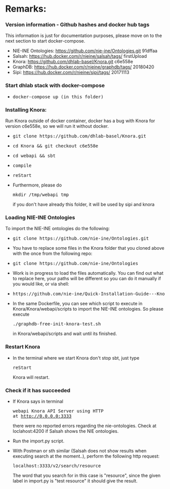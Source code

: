 # Remarks:

### Version information - Github hashes and docker hub tags
This information is just for documentation purposes, please move on to the next section to start docker-compose.
 - NIE-INE Ontologies: https://github.com/nie-ine/Ontologies.git 91dffaa
 - Salsah: https://hub.docker.com/r/nieine/salsah/tags/ firstUpload
 - Knora: https://github.com/dhlab-basel/Knora.git c6e558e
 - GraphDB: https://hub.docker.com/r/nieine/graphdb/tags/ 20180420
 - Sipi: https://hub.docker.com/r/nieine/sipi/tags/ 20171113

### Start dhlab stack with docker-compose
 - <pre>docker-compose up (in this folder)</pre>

### Installing Knora:

 Run Knora outside of docker container, docker has a bug with Knora for version c6e558e, so we will run it without docker.
 - <pre>git clone https://github.com/dhlab-basel/Knora.git</pre> 
 - <pre>cd Knora && git checkout c6e558e</pre>
 - <pre>cd webapi && sbt</pre>
 - <pre>compile</pre>
 - <pre>reStart</pre>
 - Furthermore, please do <pre>mkdir /tmp/webapi_tmp</pre> if you don't have already this folder, it will be used by sipi and knora
 
 ### Loading NIE-INE Ontologies
 To import the NIE-INE ontologies do the following:
 - <pre>git clone https://github.com/nie-ine/Ontologies.git</pre>
 - You have to replace some files in the Knora folder that you cloned above with the once from the following repo:
 - <pre>git clone https://github.com/nie-ine/Ontologies</pre>
 - Work is in progress to load the files automatically. You can find out what to replace here, your paths will be different so you can do it manually if you would like, or via shell:
 - <pre>https://github.com/nie-ine/Quick-Installation-Guide---Knora-Salsah-Sipi-GraphDB/blob/master/NIE-INE-Ontologies/Dockerfile</pre>
 - In the same Dockerfile, you can see which script to execute in Knora/Knora/webapi/scripts to import the NIE-INE ontologies.
So please execute <pre>./graphdb-free-init-knora-test.sh</pre> in Knora/webapi/scripts and wait until its finished.
 
 ### Restart Knora
  - In the terminal where we start Knora don't stop sbt, just type <pre>reStart</pre> Knora will restart.
  
 ### Check if it has succeeded

  -  If Knora says in terminal <pre>webapi Knora API Server using HTTP at http://0.0.0.0:3333</pre>
  there were no reported errors regarding the nie-ontologies. Check at loclahost:4200 if Salsah shows the NIE ontologies.
  
  - Run the import.py script. 
  - With Postman or sth similar (Salsah does not show results when executing search at the moment..), perform the following http request: <pre>localhost:3333/v2/search/resource</pre>
  The word that you search for in this case is "resource", since the given label in import.py is "test resource" it should give the result.